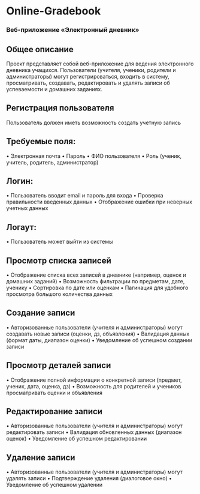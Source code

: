 # Online-Gradebook
### Веб-приложение «Электронный дневник»
## Общее описание
Проект представляет собой веб-приложение для ведения электронного дневника учащихся.
Пользователи (учителя, ученики, родители и администраторы) могут регистрироваться, входить в систему, просматривать, создавать, редактировать и удалять записи об успеваемости и домашних заданиях.
## Регистрация пользователя
Пользователь должен иметь возможность создать учетную запись
## Требуемые поля:
•	Электронная почта
•	Пароль 
•	ФИО пользователя
•	Роль (ученик, учитель, родитель, администратор)
## Логин:
•	Пользователь вводит email и пароль для входа
•	Проверка правильности введенных данных
•	Отображение ошибки при неверных учетных данных
## Логаут:
•	Пользователь может выйти из системы
## Просмотр списка записей 
•	Отображение списка всех записей в дневнике (например, оценок и домашних заданий)
•	Возможность фильтрации по предметам, дате, ученику
•	Сортировка по дате или оценкам
•	Пагинация для удобного просмотра большого количества данных
## Создание записи 
•	Авторизованные пользователи (учителя и администраторы) могут создавать новые записи (оценки, дз, объявления)
•	Валидация данных (формат даты, диапазон оценки)
•	Уведомление об успешном создании записи

## Просмотр деталей записи 
•	Отображение полной информации о конкретной записи (предмет, ученик, дата, оценка, дз)
•	Возможность для родителей и учеников просматривать оценки и объявления
## Редактирование записи 
•	Авторизованные пользователи (учителя и администраторы) могут редактировать записи
•	Валидация обновленных данных (диапазон оценок)
•	Уведомление об успешном редактировании
## Удаление записи 
•	Авторизованные пользователи (учителя и администраторы) могут удалять записи
•	Подтверждение удаления (диалоговое окно)
•	Уведомление об успешном удалении

